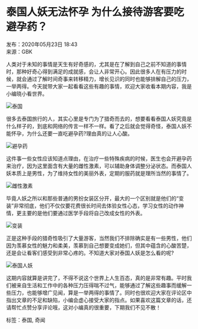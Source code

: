 # 泰国人妖无法怀孕 为什么接待游客要吃避孕药？

发布：2020年05月23日 18:43  
来源：GBK  

人类对于未知的事情是天生有好奇感的，尤其是在了解到自己之前不知道的事情时，那种好奇心得到满足的成就感，会让人非常开心。因此很多人在有压力的时候，就会通过了解时间奇事来转移精力，增长见识的同时也能够排解自己的压力，一举两得。今天就带大家一起看看这些有趣的事情，欢迎大家收看本期内容，我是小编晓小看世界。

![泰国](https://p0.51img.ca/i/626f340dc66e3.jpeg)

很多去泰国旅行的人，其实心里是专门为了猎奇而去的，想要看看泰国人妖究竟是什么样子的，到底和网络的传言一样不一样。看了之后就会觉得奇怪，泰国人妖不能怀孕，为什么还要一直吃避孕药?理由真的让人心酸。

![避孕药](https://p0.51img.ca/i/626f340e09741.jpeg)

这件事一些女性应该知道点理由，在治疗一些特殊疾病的时候，医生也会开避孕药来治疗，因为这里面含有大量的雌性激素，可以辅助身体调整分泌状态。而泰国人妖本质上是男性，为了维持女性的美丽外表，定期的服药就是理所当然的事情了。

![雌性激素](https://p0.51img.ca/i/626f340e34b8f.jpeg)

毕竟人妖之所以和那些普通的男扮女装区分开，最大的一个区别就是他们的“变装”非常彻底，他们不仅仅要花费很长时间去体验女性心态，学习女性的动作神情，更主要的是他们要通过医学手段将自己改成女性的外表。

![变装](https://p0.51img.ca/i/626f340e6bd25.jpeg)

正是这种手段的猎奇性吸引了大量游客，当然我们不排除确实是有一些男性，他们因为羡慕女性的魅力和柔美，羡慕到自己想要变成她们，但其中蕴含的心酸苦楚，还是会让看客们感受到非常心疼的。不知道大家对泰国人妖是怎么看的呢?

![泰国人妖](https://p0.51img.ca/i/626f340e9b71b.jpeg)

这期内容就算是讲完了，不得不说这个世界上人生百态，真的是非常有趣。平时我们被来自生活和工作中的各种压力压得喘不过气，能够通过了解这些趣事而缓解一些压力，也能够增广见闻，算是一举两得的事情了。同时也很欢迎大家在评论区中指出文章的不足和缺陷，小编会虚心接受大家的指点。如果喜欢这篇文章的话，还请帮忙点赞分享评论哦，这对小编真的很重要，下期我们不见不散！

标签：泰国, 奇闻